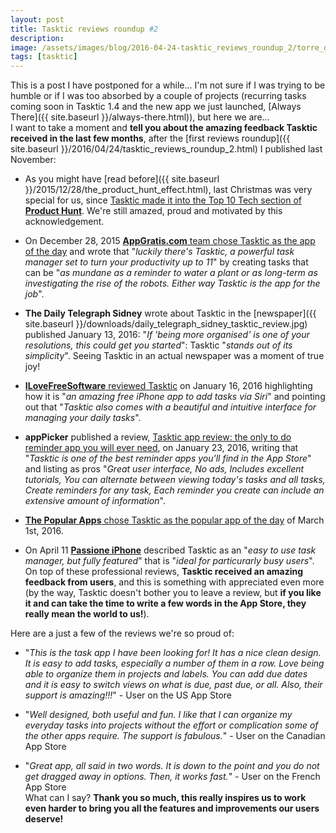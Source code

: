 ```yaml
---
layout: post
title: Tasktic reviews roundup #2
description:
image: /assets/images/blog/2016-04-24-tasktic_reviews_roundup_2/torre_del_mare.jpg
tags: [tasktic]
---
```

This is a post I have postponed for a while... I'm not sure if I was trying to be humble or if I was too absorbed by a couple of projects (recurring tasks coming soon in Tasktic 1.4 and the new app we just launched, [Always There]({{ site.baseurl }}/always-there.html)), but here we are...\
I want to take a moment and **tell you about the amazing feedback Tasktic received in the last few months**, after the [first reviews roundup]({{ site.baseurl }}/2016/04/24/tasktic_reviews_roundup_2.html) I published last November:

-   As you might have [read before]({{ site.baseurl }}/2015/12/28/the_product_hunt_effect.html), last Christmas was very special for us, since [Tasktic made it into the Top 10 Tech section of ](https://www.producthunt.com/tech/tasktic)**[Product Hunt](https://www.producthunt.com/tech/tasktic)**. We're still amazed, proud and motivated by this acknowledgement.

-   On December 28, 2015 [**AppGratis.com** team chose Tasktic as the app of the day](https://appgratis.com/en-be/2015/12/28/tasktic) and wrote that "*luckily there's Tasktic, a powerful task manager set to turn your productivity up to 11*" by creating tasks that can be "*as mundane as a reminder to water a plant or as long-term as investigating the rise of the robots. Either way Tasktic is the app for the job*".

-   **The Daily Telegraph Sidney** wrote about Tasktic in the [newspaper]({{ site.baseurl }}/downloads/daily_telegraph_sidney_tasktic_review.jpg) published January 13, 2016: "*If 'being more organised' is one of your resolutions, this could get you started*": Tasktic "*stands out of its simplicity*". Seeing Tasktic in an actual newspaper was a moment of true joy!

-   [**ILoveFreeSoftware** reviewed Tasktic](http://www.ilovefreesoftware.com/16/iphone/iphone-task-manager-app-add-tasks-via-siri-tasktic.html) on January 16, 2016 highlighting how it is "*an amazing free iPhone app to add tasks via Siri*" and pointing out that "*Tasktic also comes with a beautiful and intuitive interface for managing your daily tasks*".

-   **appPicker** published a review, [Tasktic app review: the only to do reminder app you will ever need](http://www.apppicker.com/reviews/26988/tasktic-app-review), on January 23, 2016, writing that "*Tasktic is one of the best reminder apps you'll find in the App Store*" and listing as pros "*Great user interface, No ads, Includes excellent tutorials, You can alternate between viewing today's tasks and all tasks, Create reminders for any task, Each reminder you create can include an extensive amount of information*".

-   [**The Popular Apps** chose Tasktic as the popular app of the day](http://www.thepopularapps.com/apps/tasktic-8211-manage-your-tasks-not-a-task-manager) of March 1st, 2016.

-   On April 11 [**Passione iPhone**](http://www.passioneiphone.it/tasktic-un-task-manager-semplice-ma-completo-gratis-su-iphone-e-ipad/) described Tasktic as an "*easy to use task manager, but fully featured*" that is "*ideal for particurarly busy users*".\
On top of these professional reviews, **Tasktic received an amazing feedback from users**, and this is something with appreciated even more (by the way, Tasktic doesn't bother you to leave a review, but **if you like it and can take the time to write a few words in the App Store, they really mean the world to us!**).

Here are a just a few of the reviews we're so proud of:

-   "*This is the task app I have been looking for! It has a nice clean design. It is easy to add tasks, especially a number of them in a row. Love being able to organize them in projects and labels. You can add due dates and it is easy to switch views on what is due, past due, or all. Also, their support is amazing!!!*" - User on the US App Store

-   "*Well designed, both useful and fun. I like that I can organize my everyday tasks into projects without the effort or complication some of the other apps require. The support is fabulous.*" - User on the Canadian App Store

-   "*Great app, all said in two words. It is down to the point and you do not get dragged away in options. Then, it works fast.*" - User on the French App Store\
What can I say? **Thank you so much, this really inspires us to work even harder to bring you all the features and improvements our users deserve!**